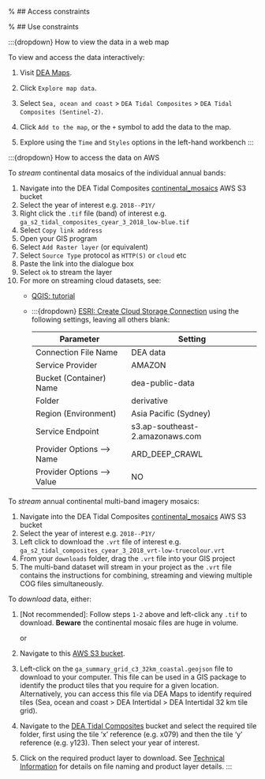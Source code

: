 % ## Access constraints

% ## Use constraints

:::{dropdown} How to view the data in a web map

To view and access the data interactively:
1) Visit [DEA Maps](https://maps.dea.ga.gov.au).

2) Click `Explore map data`.

3) Select `Sea, ocean and coast` > `DEA Tidal Composites` > `DEA Tidal Composites (Sentinel-2)`. 
4) Click `Add to the map`, or the `+` symbol to add the data to the map.
5) Explore using the `Time` and `Styles` options in the left-hand workbench
:::

:::{dropdown} How to access the data on AWS

To *stream* continental data mosaics of the individual annual bands:

1) Navigate into the DEA Tidal Composites [continental_mosaics](https://data.dea.ga.gov.au/?prefix=derivative/ga_s2_tidal_composites_cyear_3/1-0-0/continental_mosaics/) AWS S3 bucket
2) Select the year of interest e.g. `2018--P1Y/`
3) Right click the `.tif` file (band) of interest e.g. `ga_s2_tidal_composites_cyear_3_2018_low-blue.tif`
4) Select `Copy link address`
5) Open your GIS program
6) Select `Add Raster layer` (or equivalent)
7) Select `Source Type` protocol as `HTTP(S)` or `cloud` etc
8) Paste the link into the dialogue box
9) Select `ok` to stream the layer 
10) For more on streaming cloud datasets, see:
    * [QGIS: tutorial](https://cogeo.org/qgis-tutorial.html)
    * :::{dropdown} [ESRI: Create Cloud Storage Connection](https://pro.arcgis.com/en/pro-app/latest/help/projects/connect-to-cloud-stores.htm) using the following settings, leaving all others blank:

        |  Parameter  |  Setting  |
        |  ---------  |  -------  |
        |  Connection File Name |  DEA data  |
        |  Service Provider  |  AMAZON  |
        |  Bucket (Container) Name  |  dea-public-data  |
        |  Folder  |  derivative  |
        |  Region (Environment)  |  Asia Pacific (Sydney)  |
        |  Service Endpoint  |  s3.ap-southeast-2.amazonaws.com  |
        |  Provider Options -->  Name  |  ARD_DEEP_CRAWL  |
        |  Provider Options --> Value  |  NO  |:::


To *stream* annual continental multi-band imagery mosaics:

1) Navigate into the DEA Tidal Composites [continental_mosaics](https://data.dea.ga.gov.au/?prefix=derivative/ga_s2_tidal_composites_cyear_3/1-0-0/continental_mosaics/) AWS S3 bucket
2) Select the year of interest e.g. `2018--P1Y/`
3) Left click to download the `.vrt` file of interest e.g. `ga_s2_tidal_composites_cyear_3_2018_vrt-low-truecolour.vrt`
4) From your `downloads` folder, drag the `.vrt` file into your GIS project
5) The multi-band dataset will stream in your project as the `.vrt` file contains the instructions for combining, streaming and viewing multiple COG files simultaneously.

To *download* data, either:

1) [Not recommended]: Follow steps `1-2` above and left-click any `.tif` to download. **Beware** the continental mosaic files are huge in volume.

    or

2) Navigate to this [AWS S3 bucket](https://data.dea.ga.gov.au/?prefix=derivative/ga_s2ls_intertidal_cyear_3/).

3) Left-click on the `ga_summary_grid_c3_32km_coastal.geojson` file to download to your computer. This file can be used in a GIS package to identify the product tiles that you require for a given location. Alternatively, you can access this file via DEA Maps to identify required tiles (Sea, ocean and coast > DEA Intertidal > DEA Intertidal 32 km tile grid).

4) Navigate to the [DEA Tidal Composites](https://data.dea.ga.gov.au/?prefix=derivative/ga_s2_tidal_composites_cyear_3/1-0-0/) bucket and select the required tile folder, first using the tile ‘x’ reference (e.g. x079) and then the tile ‘y’ reference (e.g. y123). Then select your year of interest.

5) Click on the required product layer to download. See [Technical Information](./?tab=description#product-layers) for details on file naming and product layer details.
:::